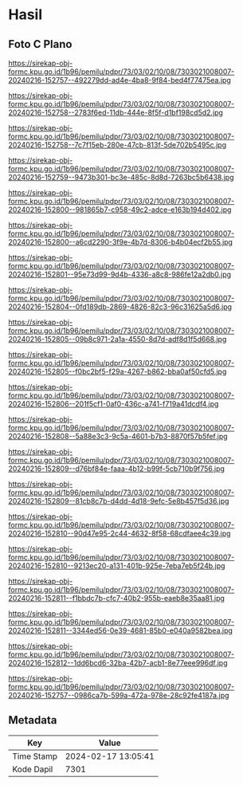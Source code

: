 # Hasil

## Foto C Plano

https://sirekap-obj-formc.kpu.go.id/1b96/pemilu/pdpr/73/03/02/10/08/7303021008007-20240216-152757--492279dd-ad4e-4ba8-9f84-bed4f77475ea.jpg

https://sirekap-obj-formc.kpu.go.id/1b96/pemilu/pdpr/73/03/02/10/08/7303021008007-20240216-152758--2783f6ed-11db-444e-8f5f-d1bf198cd5d2.jpg

https://sirekap-obj-formc.kpu.go.id/1b96/pemilu/pdpr/73/03/02/10/08/7303021008007-20240216-152758--7c7f15eb-280e-47cb-813f-5de702b5495c.jpg

https://sirekap-obj-formc.kpu.go.id/1b96/pemilu/pdpr/73/03/02/10/08/7303021008007-20240216-152759--9473b301-bc3e-485c-8d8d-7263bc5b6438.jpg

https://sirekap-obj-formc.kpu.go.id/1b96/pemilu/pdpr/73/03/02/10/08/7303021008007-20240216-152800--981865b7-c958-49c2-adce-e163b194d402.jpg

https://sirekap-obj-formc.kpu.go.id/1b96/pemilu/pdpr/73/03/02/10/08/7303021008007-20240216-152800--a6cd2290-3f9e-4b7d-8306-b4b04ecf2b55.jpg

https://sirekap-obj-formc.kpu.go.id/1b96/pemilu/pdpr/73/03/02/10/08/7303021008007-20240216-152801--95e73d99-9d4b-4336-a8c8-986fe12a2db0.jpg

https://sirekap-obj-formc.kpu.go.id/1b96/pemilu/pdpr/73/03/02/10/08/7303021008007-20240216-152804--0fd189db-2869-4826-82c3-96c31625a5d6.jpg

https://sirekap-obj-formc.kpu.go.id/1b96/pemilu/pdpr/73/03/02/10/08/7303021008007-20240216-152805--09b8c971-2a1a-4550-8d7d-adf8d1f5d668.jpg

https://sirekap-obj-formc.kpu.go.id/1b96/pemilu/pdpr/73/03/02/10/08/7303021008007-20240216-152805--f0bc2bf5-f29a-4267-b862-bba0af50cfd5.jpg

https://sirekap-obj-formc.kpu.go.id/1b96/pemilu/pdpr/73/03/02/10/08/7303021008007-20240216-152806--201f5cf1-0af0-436c-a741-f719a41dcdf4.jpg

https://sirekap-obj-formc.kpu.go.id/1b96/pemilu/pdpr/73/03/02/10/08/7303021008007-20240216-152808--5a88e3c3-9c5a-4601-b7b3-8870f57b5fef.jpg

https://sirekap-obj-formc.kpu.go.id/1b96/pemilu/pdpr/73/03/02/10/08/7303021008007-20240216-152809--d76bf84e-faaa-4b12-b99f-5cb710b9f756.jpg

https://sirekap-obj-formc.kpu.go.id/1b96/pemilu/pdpr/73/03/02/10/08/7303021008007-20240216-152809--81cb8c7b-d4dd-4d18-9efc-5e8b457f5d36.jpg

https://sirekap-obj-formc.kpu.go.id/1b96/pemilu/pdpr/73/03/02/10/08/7303021008007-20240216-152810--90d47e95-2c44-4632-8f58-68cdfaee4c39.jpg

https://sirekap-obj-formc.kpu.go.id/1b96/pemilu/pdpr/73/03/02/10/08/7303021008007-20240216-152810--9213ec20-a131-401b-925e-7eba7eb5f24b.jpg

https://sirekap-obj-formc.kpu.go.id/1b96/pemilu/pdpr/73/03/02/10/08/7303021008007-20240216-152811--f1bbdc7b-cfc7-40b2-955b-eaeb8e35aa81.jpg

https://sirekap-obj-formc.kpu.go.id/1b96/pemilu/pdpr/73/03/02/10/08/7303021008007-20240216-152811--3344ed56-0e39-4681-85b0-e040a9582bea.jpg

https://sirekap-obj-formc.kpu.go.id/1b96/pemilu/pdpr/73/03/02/10/08/7303021008007-20240216-152812--1dd6bcd6-32ba-42b7-acb1-8e77eee996df.jpg

https://sirekap-obj-formc.kpu.go.id/1b96/pemilu/pdpr/73/03/02/10/08/7303021008007-20240216-152757--0986ca7b-599a-472a-978e-28c92fe4187a.jpg


## Metadata

| Key        | Value               |
| ---------- | ------------------- |
| Time Stamp | 2024-02-17 13:05:41 |
| Kode Dapil | 7301                |



